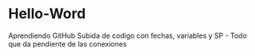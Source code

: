 # Hello-Word
Aprendiendo GitHub
Subida de codigo con fechas, variables y SP - Todo que da pendiente de las conexiones
